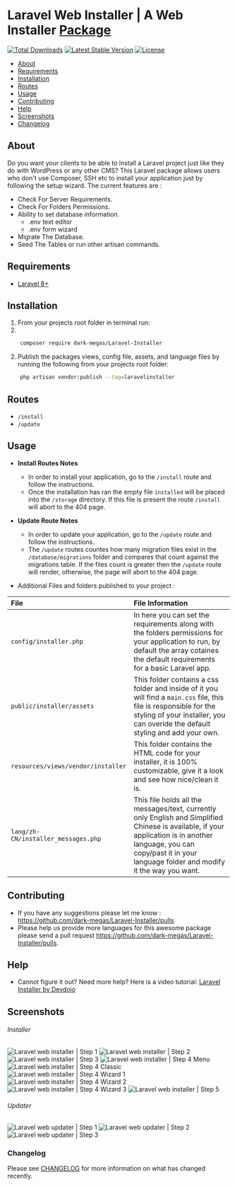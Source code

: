 # Laravel Web Installer | A Web Installer [Package](https://packagist.org/packages/dark-megas/laravel-installer)

[![Total Downloads](https://poser.pugx.org/dark-megas/Laravel-Installer/d/total.svg)](https://packagist.org/packages/dark-megas/laravel-installer)
[![Latest Stable Version](https://poser.pugx.org/dark-megas/Laravel-Installer/v/stable.svg)](https://packagist.org/packages/dark-megas/laravel-installer)
[![License](https://poser.pugx.org/dark-megas/Laravel-Installer/license.svg)](https://packagist.org/packages/dark-megas/laravel-installer)

- [About](#about)
- [Requirements](#requirements)
- [Installation](#installation)
- [Routes](#routes)
- [Usage](#usage)
- [Contributing](#contributing)
- [Help](#help)
- [Screenshots](#screenshots)
- [Changelog](#changelog)

## About

Do you want your clients to be able to install a Laravel project just like they do with WordPress or any other CMS?
This Laravel package allows users who don't use Composer, SSH etc to install your application just by following the setup wizard.
The current features are :

- Check For Server Requirements.
- Check For Folders Permissions.
- Ability to set database information.
	- .env text editor
	- .env form wizard
- Migrate The Database.
- Seed The Tables or run other artisan commands.

## Requirements

* [Laravel 8+](https://laravel.com/docs/installation)

## Installation

1. From your projects root folder in terminal run:
2. 
```bash
    composer require dark-megas/Laravel-Installer
```

2. Publish the packages views, config file, assets, and language files by running the following from your projects root folder:

```bash
    php artisan vendor:publish --tag=laravelinstaller
```

## Routes

* `/install`
* `/update`

## Usage

* **Install Routes Notes**
	* In order to install your application, go to the `/install` route and follow the instructions.
	* Once the installation has ran the empty file `installed` will be placed into the `/storage` directory. If this file is present the route `/install` will abort to the 404 page.

* **Update Route Notes**
	* In order to update your application, go to the `/update` route and follow the instructions.
	* The `/update` routes countes how many migration files exist in the `/database/migrations` folder and compares that count against the migrations table. If the files count is greater then the `/update` route will render, otherwise, the page will abort to the 404 page.

* Additional Files and folders published to your project :

| File                                | File Information                                                                                                                                                                                                            |
|:------------------------------------|:----------------------------------------------------------------------------------------------------------------------------------------------------------------------------------------------------------------------------|
| `config/installer.php`              | In here you can set the requirements along with the folders permissions for your application to run, by default the array cotaines the default requirements for a basic Laravel app.                                        |
| `public/installer/assets`           | This folder contains a css folder and inside of it you will find a `main.css` file, this file is responsible for the styling of your installer, you can overide the default styling and add your own.                       |
| `resources/views/vendor/installer`  | This folder contains the HTML code for your installer, it is 100% customizable, give it a look and see how nice/clean it is.                                                                                                |
| `lang/zh-CN/installer_messages.php` | This file holds all the messages/text, currently only English and Simplified Chinese is available, if your application is in another language, you can copy/past it in your language folder and modify it the way you want. |

## Contributing

* If you have any suggestions please let me know : https://github.com/dark-megas/Laravel-Installer/pulls.
* Please help us provide more languages for this awesome package please send a pull request https://github.com/dark-megas/Laravel-Installer/pulls.

## Help

* Cannot figure it out? Need more help? Here is a video tutorial: [Laravel Installer by Devdojo](https://www.youtube.com/watch?v=Jput5doFYLg)

## Screenshots

###### Installer
![Laravel web installer | Step 1](https://s3-us-west-2.amazonaws.com/github-project-images/laravel-installer/install/1-welcome.jpg)
![Laravel web installer | Step 2](https://s3-us-west-2.amazonaws.com/github-project-images/laravel-installer/install/2-requirements.jpg)
![Laravel web installer | Step 3](https://s3-us-west-2.amazonaws.com/github-project-images/laravel-installer/install/3-permissions.jpg)
![Laravel web installer | Step 4 Menu](https://s3-us-west-2.amazonaws.com/github-project-images/laravel-installer/install/4-environment.jpg)
![Laravel web installer | Step 4 Classic](https://s3-us-west-2.amazonaws.com/github-project-images/laravel-installer/install/4a-environment-classic.jpg)
![Laravel web installer | Step 4 Wizard 1](https://s3-us-west-2.amazonaws.com/github-project-images/laravel-installer/install/4b-environment-wizard-1.jpg)
![Laravel web installer | Step 4 Wizard 2](https://s3-us-west-2.amazonaws.com/github-project-images/laravel-installer/install/4b-environment-wizard-2.jpg)
![Laravel web installer | Step 4 Wizard 3](https://s3-us-west-2.amazonaws.com/github-project-images/laravel-installer/install/4b-environment-wizard-3.jpg)
![Laravel web installer | Step 5](https://s3-us-west-2.amazonaws.com/github-project-images/laravel-installer/install/5-final.jpg)

###### Updater
![Laravel web updater | Step 1](https://s3-us-west-2.amazonaws.com/github-project-images/laravel-installer/update/1-welcome.jpg)
![Laravel web updater | Step 2](https://s3-us-west-2.amazonaws.com/github-project-images/laravel-installer/update/2-updates.jpg)
![Laravel web updater | Step 3](https://s3-us-west-2.amazonaws.com/github-project-images/laravel-installer/update/3-finished.jpg)

### Changelog

Please see [CHANGELOG](CHANGELOG.md) for more information on what has changed recently.
